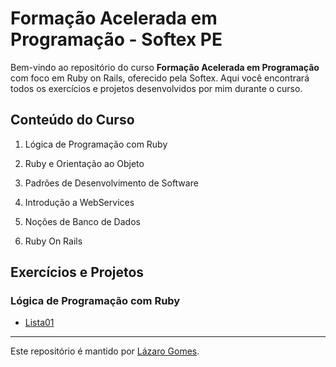 # Formação Acelerada em Programação - Softex PE

Bem-vindo ao repositório do curso **Formação Acelerada em Programação** com foco em Ruby on Rails, oferecido pela Softex. Aqui você encontrará todos os exercícios e projetos desenvolvidos por mim durante o curso.

## Conteúdo do Curso

1. Lógica de Programação com Ruby

2. Ruby e Orientação ao Objeto

3. Padrões de Desenvolvimento de Software

4. Introdução a WebServices

5. Noções de Banco de Dados

6. Ruby On Rails

## Exercícios e Projetos

### Lógica de Programação com Ruby

- [Lista01](Logica_de_Progamacao/Lista01/)

---

Este repositório é mantido por [Lázaro Gomes](https://pinkary.com/@lazaro_gomes).
